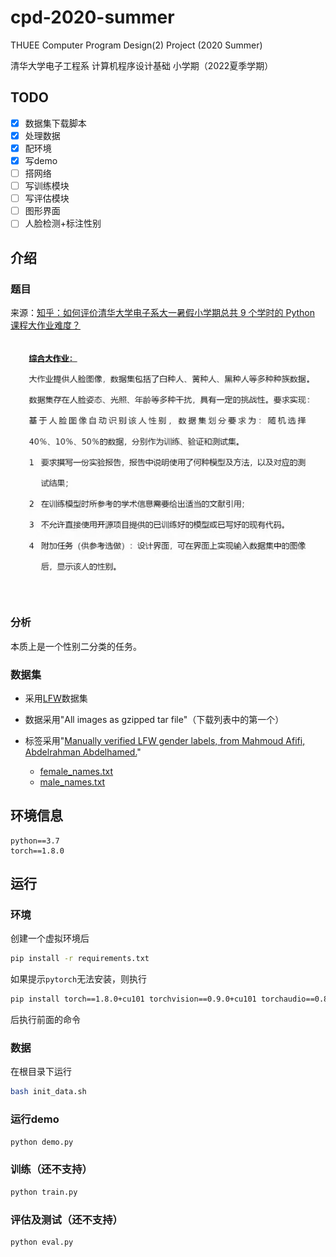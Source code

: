 # cpd-2020-summer
THUEE Computer Program Design(2) Project (2020 Summer)

清华大学电子工程系 计算机程序设计基础 小学期（2022夏季学期）

## TODO
- [x] 数据集下载脚本
- [x] 处理数据
- [x] 配环境
- [x] 写demo
- [ ] 搭网络
- [ ] 写训练模块
- [ ] 写评估模块
- [ ] 图形界面
- [ ] 人脸检测+标注性别

## 介绍

### 题目

来源：[知乎：如何评价清华大学电子系大一暑假小学期总共 9 个学时的 Python 课程大作业难度？](https://www.zhihu.com/question/471999381)

<img src="./readmeimg/project_demand.jpg" alt="project_demand"  />

### 分析

本质上是一个性别二分类的任务。

### 数据集

- 采用[LFW](http://vis-www.cs.umass.edu/lfw/#download)数据集

- 数据采用"All images as gzipped tar file"（下载列表中的第一个）

- 标签采用"[Manually verified LFW gender labels, from Mahmoud Afifi, Abdelrahman Abdelhamed.](https://www.dropbox.com/sh/l3ezp9qyy5hid80/AAAjK6HdDScd_1rXASlsmELla?dl=0)"

    - [female_names.txt](https://www.dropbox.com/sh/l3ezp9qyy5hid80/AAA__sZZKZIpic6NeYqUyEc3a/female_names.txt)
    - [male_names.txt](https://www.dropbox.com/sh/l3ezp9qyy5hid80/AAAjK6HdDScd_1rXASlsmELla?dl=0&preview=female_names.txt)


## 环境信息

```
python==3.7
torch==1.8.0
```

## 运行

### 环境

创建一个虚拟环境后

```bash
pip install -r requirements.txt
```

如果提示`pytorch`无法安装，则执行

```bash
pip install torch==1.8.0+cu101 torchvision==0.9.0+cu101 torchaudio==0.8.0  -f https://download.pytorch.org/whl/torch_stable.html
```

后执行前面的命令

### 数据

在根目录下运行

```bash
bash init_data.sh
```

### 运行demo

```bash
python demo.py
```

### 训练（还不支持）

```bash
python train.py
```

### 评估及测试（还不支持）

```bash
python eval.py
```